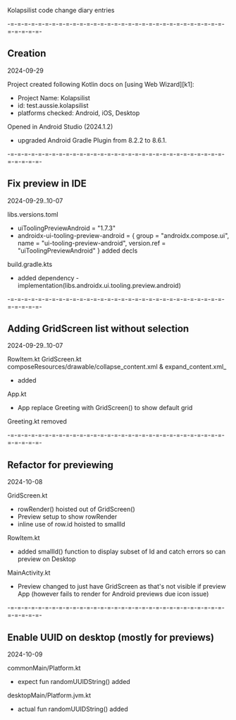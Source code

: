 Kolapsilist code change diary entries

-=-=-=-=-=-=-=-=-=-=-=-=-=-=-=-=-=-=-=-=-=-=-=-=-=-=-=-=-=-=-=-=-=-=-=-=-
## Creation
2024-09-29

Project created following Kotlin docs on [using Web Wizard][k1]:
- Project Name: Kolapsilist
- id: test.aussie.kolapsilist
- platforms checked: Android, iOS, Desktop

Opened in Android Studio (2024.1.2)
-  upgraded  Android Gradle Plugin from 8.2.2 to 8.6.1.


-=-=-=-=-=-=-=-=-=-=-=-=-=-=-=-=-=-=-=-=-=-=-=-=-=-=-=-=-=-=-=-=-=-=-=-=-
## Fix preview in IDE
2024-09-29..10-07

libs.versions.toml
- uiToolingPreviewAndroid = "1.7.3"
- androidx-ui-tooling-preview-android = { group = "androidx.compose.ui", name = "ui-tooling-preview-android", version.ref = "uiToolingPreviewAndroid" }
  added decls
  
build.gradle.kts
- added dependency - implementation(libs.androidx.ui.tooling.preview.android)
 

-=-=-=-=-=-=-=-=-=-=-=-=-=-=-=-=-=-=-=-=-=-=-=-=-=-=-=-=-=-=-=-=-=-=-=-=-
## Adding GridScreen list without selection
2024-09-29..10-07

RowItem.kt
GridScreen.kt
composeResources/drawable/collapse_content.xml & expand_content.xml_
- added

App.kt
- App replace Greeting with GridScreen() to show default grid

Greeting.kt removed
 

-=-=-=-=-=-=-=-=-=-=-=-=-=-=-=-=-=-=-=-=-=-=-=-=-=-=-=-=-=-=-=-=-=-=-=-=-
## Refactor for previewing
2024-10-08

GridScreen.kt
- rowRender() hoisted out of GridScreen()
- Preview setup to show rowRender
- inline use of row.id hoisted to smallId

RowItem.kt
- added smallId() function to display subset of Id and catch errors so can preview on Desktop

MainActivity.kt
- Preview changed to just have GridScreen as that's not visible if preview App
  (however fails to render for Android previews due icon issue)
 

-=-=-=-=-=-=-=-=-=-=-=-=-=-=-=-=-=-=-=-=-=-=-=-=-=-=-=-=-=-=-=-=-=-=-=-=-
## Enable UUID on desktop (mostly for previews)
2024-10-09

commonMain/Platform.kt
- expect fun randomUUIDString() added

desktopMain/Platform.jvm.kt
- actual fun randomUUIDString() added

  